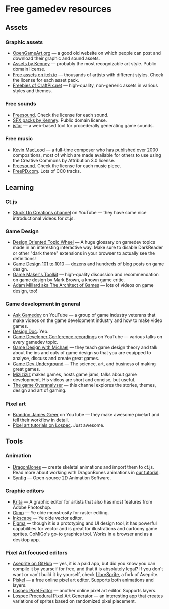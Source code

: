 # Free gamedev resources

## Assets

### Graphic assets

* [OpenGameArt.org](https://opengameart.org/) — a good old website on which people can post and download their graphic and sound assets.
* [Assets by Kenney](https://kenney.nl/assets) — probably the most recognizable art style. Public domain license.
* [Free assets on itch.io](https://itch.io/game-assets/free) — thousands of artists with different styles. Check the license for each asset pack.
* [Freebies of CraftPix.net](https://craftpix.net/freebies/) — high-quality, non-generic assets in various styles and themes.

### Free sounds

* [Freesound](https://freesound.org/). Check the license for each sound.
* [SFX packs by Kenney](https://kenney.nl/assets?q=audio). Public domain license.
* [jsfxr](https://sfxr.me/) — a web-based tool for procederally generating game sounds.

### Free music

* [Kevin MacLeod](https://www.youtube.com/channel/UCSZXFhRIx6b0dFX3xS8L1yQ) — a full-time composer who has published over 2000 compositions, most of which are made available for others to use using the Creative Commons by Attribution 3.0 license.
* [Freesound](https://freesound.org/). Check the license for each music piece.
* [FreePD.com](https://freepd.com/). Lots of CC0 tracks.

## Learning

### Ct.js

* [Stuck Up Creations channel](https://www.youtube.com/user/BatteryProductions/featured) on YouTube — they have some nice introductional videos for ct.js.

### Game Design

* [Design Oriented Topic Wheel](https://www.designoriented.net/wheel) — A huge glossary on gamedev topics made in an interesting interactive way. Make sure to disable DarkReader or other "dark theme" extensions in your browser to actually see the definitions!
* [Game Design 101 to 1010](http://critical-gaming.com/gamedesign101/) — dozens and hundreds of blog posts on game design.
* [Game Maker's Toolkit](https://www.youtube.com/channel/UCqJ-Xo29CKyLTjn6z2XwYAw) — high-quality discussion and recommendation on game design by Mark Brown, a known game critic.
* [Adam Millard aka The Architect of Games](https://www.youtube.com/channel/UCY3A_5R_m3PXCn5XDhvBBsg) — lots of videos on game design, too!

### Game development in general

* [Ask Gamedev](https://www.youtube.com/c/AskGamedev/videos) on YouTube — a group of game industry veterans that make videos on the game development industry and how to make video games.
* [Design Doc](https://www.youtube.com/user/Warbot40/featured). Yep.
* [Game Developer Conference recordings](https://www.youtube.com/channel/UC0JB7TSe49lg56u6qH8y_MQ) on YouTube — various talks on every gamedev topic.
* [Game Design with Michael](https://www.youtube.com/channel/UCBDJsz_SgRaV96Xd9gqEemg) — they teach game design theory and talk about the ins and outs of game design so that you are equipped to analyse, discuss and create great games.
* [Game Dev Underground](https://www.youtube.com/channel/UC_hwKJdF3KRAy4QIaiCSMgQ) — The science, art, and business of making great games.
* [Miziziziz](https://www.youtube.com/user/Miziziziz) makes games, hosts game jams, talks about game development. His videos are short and concise, but useful.
* [The game Overanalyser](https://www.youtube.com/channel/UCZMF14eNxvuReRTceX_mbqQ/featured) — this channel explores the stories, themes, design and art of gaming.

### Pixel art

* [Brandon James Greer](https://www.youtube.com/channel/UCC26K7LTSrJK0BPAUyyvtQg) on YouTube — they make awesome pixelart and tell their workflow in detail.
* [Pixel art tutorials on Lospec](https://lospec.com/pixel-art-tutorials). Just awesome.

## Tools

### Animation

* [DragonBones](http://dragonbones.com/) — create skeletal animations and import them to ct.js. Read more about working with DragonBones animations in [our tutorial](/skeletal-animation.html).
* [Synfig](https://www.synfig.org/) — Open-source 2D Animation Software.

### Graphic editors

* [Krita](https://krita.org/) — A graphic editor for artists that also has most features from Adobe Photoshop.
* [Gimp](https://www.gimp.org/) — Ye olde monstrosity for raster editing.
* [Inkscape](https://inkscape.org/) — Ye olde vector editor.
* [Figma](https://figma.com/) — though it is a prototyping and UI design tool, it has powerful capabilities for vector and is great for illustrations and cartoony game sprites. CoMiGo's go-to graphics tool. Works in a browser and as a desktop app.

### Pixel Art focused editors

* [Aseprite on GitHub](https://github.com/aseprite/aseprite/) — yes, it is a paid app, but did you know you can compile it by yourself for free, and that it is absolutely legal? If you don't want or can't build it by yourself, check [LibreSprite](https://github.com/LibreSprite/LibreSprite/), a fork of Aseprite.
* [Piskel](https://www.piskelapp.com/) — a free online pixel art editor. Supports both animations and layers.
* [Lospec Pixel Editor](https://lospec.com/pixel-editor/) — another online pixel art editor. Supports layers.
* [Lospec Procedural Pixel Art Generator](https://lospec.com/procedural-pixel-art-generator/) — an interesting app that creates variations of sprites based on randomized pixel placement.
